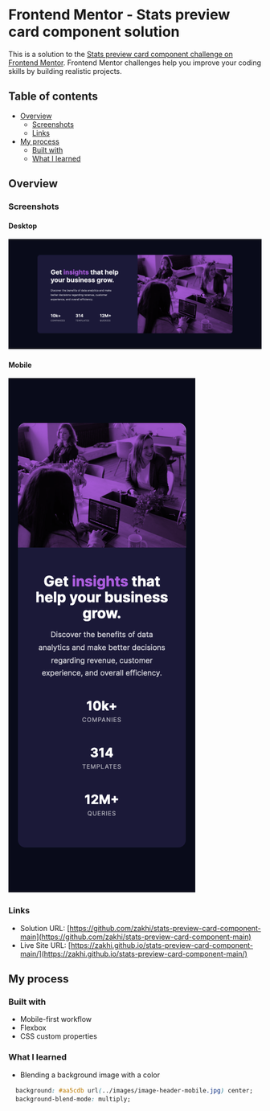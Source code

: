 # Frontend Mentor - Stats preview card component solution

This is a solution to the [Stats preview card component challenge on Frontend Mentor](https://www.frontendmentor.io/challenges/stats-preview-card-component-8JqbgoU62). Frontend Mentor challenges help you improve your coding skills by building realistic projects. 

## Table of contents

- [Overview](#overview)
  - [Screenshots](#screenshots)
  - [Links](#links)
- [My process](#my-process)
  - [Built with](#built-with)
  - [What I learned](#what-i-learned)


## Overview

### Screenshots

#### Desktop
![Desktop](./screenshots/desktop.png)

#### Mobile
![Mobile](./screenshots/mobile.png)


### Links

- Solution URL: [https://github.com/zakhi/stats-preview-card-component-main](https://github.com/zakhi/stats-preview-card-component-main)
- Live Site URL: [https://zakhi.github.io/stats-preview-card-component-main/](https://zakhi.github.io/stats-preview-card-component-main/)

## My process

### Built with

- Mobile-first workflow
- Flexbox
- CSS custom properties


### What I learned

* Blending a background image with a color

```css
  background: #aa5cdb url(../images/image-header-mobile.jpg) center;
  background-blend-mode: multiply;
```
